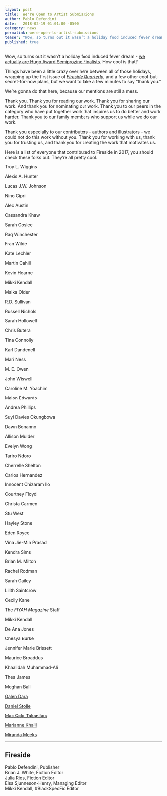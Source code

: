 ```yaml
---
layout: post
title:  We're Open to Artist Submissions
author: Pablo Defendini
date:   2018-02-19 01:01:00 -0500
category: news
permalink: were-open-to-artist-submissions
teaser: "Wow, so turns out it wasn’t a holiday food induced fever dream - we actually are Hugo Award Semiprozine Finalists. How cool is that?"
published: true
---
```


Wow, so turns out it wasn’t a holiday food induced fever dream - [we actually are Hugo Award Semiprozine Finalists](https://www.theverge.com/2018/3/31/17183718/2018-hugo-award-nominations-science-fiction-fantasy-books). How cool is that?

Things have been a little crazy over here between all of those holidays, wrapping up the first issue of [_Fireside Quarterly_](https://d.rip/fireside), and a few other cool-but-secret-for-now plans, but we want to take a few minutes to say “thank you.”

We’re gonna do that here, because our mentions are still a mess.

Thank you. Thank you for reading our work. Thank you for sharing our work. And thank you for nominating our work.  Thank you to our peers in the category who have put together work that inspires us to do better and work harder. Thank you to our family members who support us while we do our work.

Thank you especially to our contributors - authors and illustrators - we could not do this work without you. Thank you for working with us, thank you for trusting us, and thank you for creating the work that motivates us.

Here is a list of everyone that contributed to Fireside in 2017, you should check these folks out. They’re all pretty cool.

Troy L. Wiggins

Alexis A. Hunter

Lucas J.W. Johnson

Nino Cipri

Alec Austin

Cassandra Khaw

Sarah Goslee

Raq Winchester

Fran Wilde

Kate Lechler

Martin Cahill

Kevin Hearne

Mikki Kendall

Malka Older

R.D. Sullivan

Russell Nichols

Sarah Hollowell

Chris Butera

Tina Connolly

Karl Dandenell

Mari Ness

M. E. Owen

John Wiswell

Caroline M. Yoachim

Malon Edwards

Andrea Phillips

Suyi Davies Okungbowa

Dawn Bonanno

Allison Mulder

Evelyn Wong

Tariro Ndoro

Cherrelle Shelton

Carlos Hernandez

Innocent Chizaram Ilo

Courtney Floyd

Christa Carmen

Stu West

Hayley Stone

Eden Royce

Vina Jie-Min Prasad

Kendra Sims

Brian M. Milton

Rachel Rodman

Sarah Gailey

Lilith Saintcrow

Cecily Kane

The _FIYAH Magazine_ Staff

Mikki Kendall

De Ana Jones

Chesya Burke

Jennifer Marie Brissett

Maurice Broaddus

Khaalidah Muhammad-Ali

Thea James

Meghan Ball

[Galen Dara](http://www.galendara.com)

[Daniel Stolle](http://www.danielstolle.com)

[Max Cole-Takanikos](https://www.maxcoletakanikos.com)

[Marianne Khalil](https://mariannekhalil.carbonmade.com)

[Miranda Meeks](http://mirandameeks.com)

---

## Fireside

Pablo Defendini, Publisher<br/>Brian J. White, Fiction Editor<br/>Julia Rios, Fiction Editor<br/>Elsa Sjunneson-Henry, Managing Editor<br/>Mikki Kendall, #BlackSpecFic Editor
